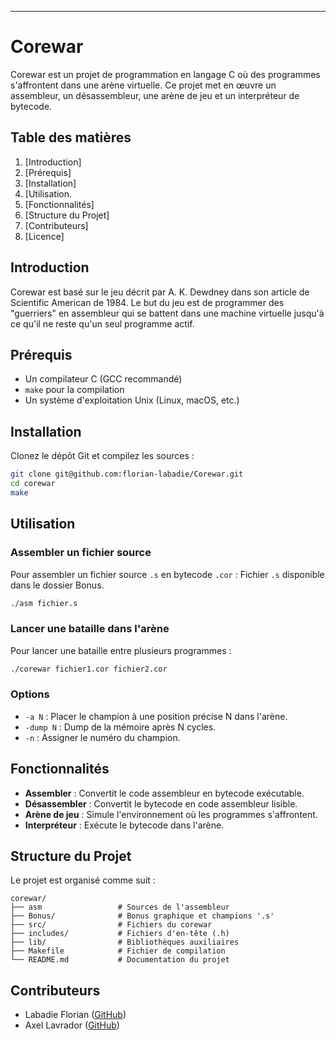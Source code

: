 ---

# Corewar

Corewar est un projet de programmation en langage C où des programmes s'affrontent dans une arène virtuelle. Ce projet met en œuvre un assembleur, un désassembleur, une arène de jeu et un interpréteur de bytecode.

## Table des matières
1. [Introduction]
2. [Prérequis]
3. [Installation]
4. [Utilisation.
5. [Fonctionnalités]
6. [Structure du Projet]
7. [Contributeurs]
8. [Licence]

## Introduction

Corewar est basé sur le jeu décrit par A. K. Dewdney dans son article de Scientific American de 1984. Le but du jeu est de programmer des "guerriers" en assembleur qui se battent dans une machine virtuelle jusqu'à ce qu'il ne reste qu'un seul programme actif.

## Prérequis

- Un compilateur C (GCC recommandé)
- `make` pour la compilation
- Un système d'exploitation Unix (Linux, macOS, etc.)

## Installation

Clonez le dépôt Git et compilez les sources :

```bash
git clone git@github.com:florian-labadie/Corewar.git
cd corewar
make
```

## Utilisation

### Assembler un fichier source

Pour assembler un fichier source `.s` en bytecode `.cor` :
Fichier `.s` disponible dans le dossier Bonus.

```bash
./asm fichier.s
```

### Lancer une bataille dans l'arène

Pour lancer une bataille entre plusieurs programmes :

```bash
./corewar fichier1.cor fichier2.cor
```

### Options

- `-a N` : Placer le champion à une position précise N dans l'arène.
- `-dump N` : Dump de la mémoire après N cycles.
- `-n` : Assigner le numéro du champion.

## Fonctionnalités

- **Assembler** : Convertit le code assembleur en bytecode exécutable.
- **Désassembler** : Convertit le bytecode en code assembleur lisible.
- **Arène de jeu** : Simule l'environnement où les programmes s'affrontent.
- **Interpréteur** : Exécute le bytecode dans l'arène.

## Structure du Projet

Le projet est organisé comme suit :

```
corewar/ 
├── asm                 # Sources de l'assembleur
├── Bonus/              # Bonus graphique et champions '.s'
├── src/                # Fichiers du corewar 
├── includes/           # Fichiers d'en-tête (.h)
├── lib/                # Bibliothèques auxiliaires
├── Makefile            # Fichier de compilation
└── README.md           # Documentation du projet
```

## Contributeurs

- Labadie Florian ([GitHub](https://github.com/florian-labadie))
- Axel Lavrador ([GitHub](https://github.com/Oursegamin))
